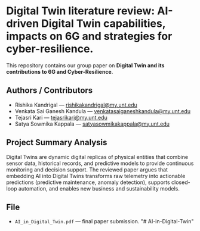 # Digital Twin literature review: AI-driven Digital Twin capabilities, impacts on 6G and strategies for cyber-resilience.

This repository contains our group paper on **Digital Twin and its contributions to 6G and Cyber-Resilience**.

## Authors / Contributors
- Rishika Kandrigal — rishikakandrigal@my.unt.edu  
- Venkata Sai Ganesh Kandula — venkatasaiganeshkandula@my.unt.edu  
- Tejasri Kari — tejasrikari@my.unt.edu  
- Satya Sowmika Kappala — satyasowmikakappala@my.unt.edu

## Project Summary Analysis
Digital Twins are dynamic digital replicas of physical entities that combine sensor data, historical records, and predictive models to provide continuous monitoring and decision support. The reviewed paper argues that embedding AI into Digital Twins transforms raw telemetry into actionable predictions (predictive maintenance, anomaly detection), supports closed-loop automation, and enables new business and sustainability models.

## File
- `AI_in_Digital_Twin.pdf` — final paper submission.
"# AI-in-Digital-Twin" 
